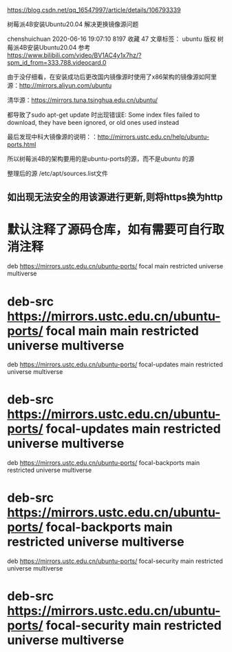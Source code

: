 https://blog.csdn.net/qq_16547997/article/details/106793339

树莓派4B安装Ubuntu20.04 解决更换镜像源问题

chenshuichuan 2020-06-16 19:07:10  8197  收藏 47
文章标签： ubuntu
版权
树莓派4B安装Ubuntu20.04 参考 https://www.bilibili.com/video/BV1AC4y1x7hz/?spm_id_from=333.788.videocard.0

由于没仔细看，在安装成功后更改国内镜像源时使用了x86架构的镜像源如阿里源：http://mirrors.aliyun.com/ubuntu

清华源：https://mirrors.tuna.tsinghua.edu.cn/ubuntu/

都导致了sudo apt-get update 时出现错误E: Some index files failed to download, they have been ignored, or old ones used instead

最后发现中科大镜像源的说明：：http://mirrors.ustc.edu.cn/help/ubuntu-ports.html

所以树莓派4B的架构要用的是ubuntu-ports的源，而不是ubuntu 的源

整理后的源 /etc/apt/sources.list文件

## 如出现无法安全的用该源进行更新,则将https换为http

# 默认注释了源码仓库，如有需要可自行取消注释
deb https://mirrors.ustc.edu.cn/ubuntu-ports/ focal main restricted universe multiverse
# deb-src https://mirrors.ustc.edu.cn/ubuntu-ports/ focal main main restricted universe multiverse
deb https://mirrors.ustc.edu.cn/ubuntu-ports/ focal-updates main restricted universe multiverse
# deb-src https://mirrors.ustc.edu.cn/ubuntu-ports/ focal-updates main restricted universe multiverse
deb https://mirrors.ustc.edu.cn/ubuntu-ports/ focal-backports main restricted universe multiverse
# deb-src https://mirrors.ustc.edu.cn/ubuntu-ports/ focal-backports main restricted universe multiverse
deb https://mirrors.ustc.edu.cn/ubuntu-ports/ focal-security main restricted universe multiverse
# deb-src https://mirrors.ustc.edu.cn/ubuntu-ports/ focal-security main restricted universe multiverse
